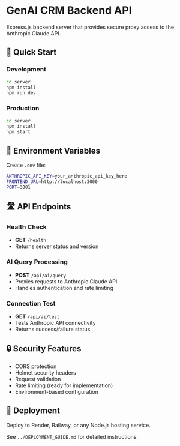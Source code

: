 # GenAI CRM Backend API

Express.js backend server that provides secure proxy access to the Anthropic Claude API.

## 🚀 Quick Start

### Development
```bash
cd server
npm install
npm run dev
```

### Production
```bash
cd server
npm install
npm start
```

## 📝 Environment Variables

Create `.env` file:
```bash
ANTHROPIC_API_KEY=your_anthropic_api_key_here
FRONTEND_URL=http://localhost:3000
PORT=3001
```

## 🛣 API Endpoints

### Health Check
- **GET** `/health`
- Returns server status and version

### AI Query Processing
- **POST** `/api/ai/query`
- Proxies requests to Anthropic Claude API
- Handles authentication and rate limiting

### Connection Test
- **GET** `/api/ai/test`
- Tests Anthropic API connectivity
- Returns success/failure status

## 🔒 Security Features

- CORS protection
- Helmet security headers
- Request validation
- Rate limiting (ready for implementation)
- Environment-based configuration

## 🚀 Deployment

Deploy to Render, Railway, or any Node.js hosting service.

See `../DEPLOYMENT_GUIDE.md` for detailed instructions.